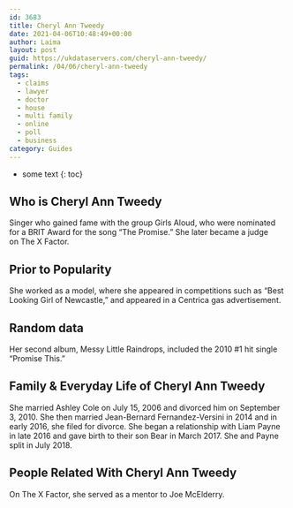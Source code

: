 ```yaml
---
id: 3683
title: Cheryl Ann Tweedy
date: 2021-04-06T10:48:49+00:00
author: Laima
layout: post
guid: https://ukdataservers.com/cheryl-ann-tweedy/
permalink: /04/06/cheryl-ann-tweedy
tags:
  - claims
  - lawyer
  - doctor
  - house
  - multi family
  - online
  - poll
  - business
category: Guides
---
```


* some text
{: toc}


## Who is Cheryl Ann Tweedy
                  
                  
                  
Singer who gained fame with the group Girls Aloud, who were nominated for a BRIT Award for the song &#8220;The Promise.&#8221; She later became a judge on The X Factor. 
                  
              
            
              
            
                
                
                
## Prior to Popularity
                  
                  
                  
She worked as a model, where she appeared in competitions such as &#8220;Best Looking Girl of Newcastle,&#8221; and appeared in a Centrica gas advertisement. 
                  
              
            
              
            
                
                
                
## Random data
                  
                  
                  
Her second album, Messy Little Raindrops, included the 2010 #1 hit single &#8220;Promise This.&#8221;
                  
              
            
              
            
                
                
                
## Family & Everyday Life of Cheryl Ann Tweedy
                  
                  
                  
She married Ashley Cole on July 15, 2006 and divorced him on September 3, 2010. She then married Jean-Bernard Fernandez-Versini in 2014 and in early 2016, she filed for divorce. She began a relationship with Liam Payne in late 2016 and gave birth to their son Bear in March 2017. She and Payne split in July 2018. 
                  
              
            
              
            
                
                
                
## People Related With Cheryl Ann Tweedy
                  
                  
                  
On The X Factor, she served as a mentor to Joe McElderry. 
                  
              
            
              
            
                
              
            
              
              
            
            
              
            
          
          
          